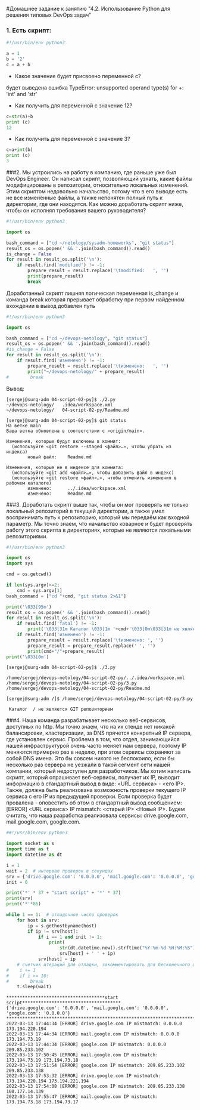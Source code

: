 #Домашнее задание к занятию "4.2. Использование Python для решения типовых DevOps задач"

### 1. Есть скрипт:
```python
#!/usr/bin/env python3

a = 1
b = '2'
c = a + b
```
- Какое значение будет присвоено переменной c?

будет выведена ошибка TypeError: unsupported operand type(s) for +: 'int' and 'str'
- Как получить для переменной c значение 12?

```python
c=str(a)+b
print (c)
12
``` 
- Как получить для переменной c значение 3?

```python
c=a+int(b)
print (c)
3
```

###2. Мы устроились на работу в компанию, где раньше уже был DevOps Engineer. Он написал скрипт, позволяющий узнать, какие файлы модифицированы в репозитории, относительно локальных изменений. Этим скриптом недовольно начальство, потому что в его выводе есть не все изменённые файлы, а также непонятен полный путь к директории, где они находятся. Как можно доработать скрипт ниже, чтобы он исполнял требования вашего руководителя?
```python
#!/usr/bin/env python3

import os

bash_command = ["cd ~/netology/sysadm-homeworks", "git status"]
result_os = os.popen(' && '.join(bash_command)).read()
is_change = False
for result in result_os.split('\n'):
    if result.find('modified') != -1:
        prepare_result = result.replace('\tmodified:   ', '')
        print(prepare_result)
        break
```
Доработанный скрипт
лишняя логическая переменная is_change
и команда break которая прерывает обработку при первом найденном вхождении
в вывод добавлен путь
```python
#!/usr/bin/env python3

import os

bash_command = ["cd ~/devops-netology", "git status"]
result_os = os.popen(' && '.join(bash_command)).read()
#is_change = False
for result in result_os.split('\n'):
    if result.find('изменено') != -1:
        prepare_result = result.replace('\tизменено:   ', '')
        print("~/devops-netology/" + prepare_result)
#        break
```
Вывод:
```shell
[sergej@surg-adm 04-script-02-py]$ ./2.py
~/devops-netology/   .idea/workspace.xml
~/devops-netology/   04-script-02-py/Readme.md

[sergej@surg-adm 04-script-02-py]$ git status
На ветке main
Ваша ветка обновлена в соответствии с «origin/main».

Изменения, которые будут включены в коммит:
  (используйте «git restore --staged <файл>…», чтобы убрать из индекса)
        новый файл:    Readme.md

Изменения, которые не в индексе для коммита:
  (используйте «git add <файл>…», чтобы добавить файл в индекс)
  (используйте «git restore <файл>…», чтобы отменить изменения в рабочем каталоге)
        изменено:      ../.idea/workspace.xml
        изменено:      Readme.md

```

###3. Доработать скрипт выше так, чтобы он мог проверять не только локальный репозиторий в текущей директории, а также умел воспринимать путь к репозиторию, который мы передаём как входной параметр. Мы точно знаем, что начальство коварное и будет проверять работу этого скрипта в директориях, которые не являются локальными репозиториями.

```python
#!/usr/bin/env python3

import os
import sys

cmd = os.getcwd()

if len(sys.argv)>=2:
    cmd = sys.argv[1]
bash_command = ["cd "+cmd, "git status 2>&1"]

print('\033[95m')
result_os = os.popen(' && '.join(bash_command)).read()
for result in result_os.split('\n'):
    if result.find('fatal') != -1:
        print('\033[31m Каталог \033[1m '+cmd+'\033[0m\033[31m не является GIT репозиторием\033[0m')    
    if result.find('изменено') != -1:
        prepare_result = result.replace('\tизменено: ', '')
        prepare_result = prepare_result.replace(' ', '')
        print(cmd+"/"+prepare_result)
print('\033[0m')
```

```pycon
[sergej@surg-adm 04-script-02-py]$ ./3.py

/home/sergej/devops-netology/04-script-02-py/../.idea/workspace.xml
/home/sergej/devops-netology/04-script-02-py/3.py
/home/sergej/devops-netology/04-script-02-py/Readme.md

[sergej@surg-adm /]$ /home/sergej/devops-netology/04-script-02-py/3.py

 Каталог  / не является GIT репозиторием

```

###4. Наша команда разрабатывает несколько веб-сервисов, доступных по http. Мы точно знаем, что на их стенде нет никакой балансировки, кластеризации, за DNS прячется конкретный IP сервера, где установлен сервис. Проблема в том, что отдел, занимающийся нашей инфраструктурой очень часто меняет нам сервера, поэтому IP меняются примерно раз в неделю, при этом сервисы сохраняют за собой DNS имена. Это бы совсем никого не беспокоило, если бы несколько раз сервера не уезжали в такой сегмент сети нашей компании, который недоступен для разработчиков. Мы хотим написать скрипт, который опрашивает веб-сервисы, получает их IP, выводит информацию в стандартный вывод в виде: <URL сервиса> - <его IP>. Также, должна быть реализована возможность проверки текущего IP сервиса c его IP из предыдущей проверки. Если проверка будет провалена - оповестить об этом в стандартный вывод сообщением: [ERROR] <URL сервиса> IP mismatch: <старый IP> <Новый IP>. Будем считать, что наша разработка реализовала сервисы: drive.google.com, mail.google.com, google.com.
```python
##!/usr/bin/env python3

import socket as s
import time as t
import datetime as dt

i = 1
wait = 2  # интервал проверок в секундах
srv = {'drive.google.com': '0.0.0.0', 'mail.google.com': '0.0.0.0', 'google.com': '0.0.0.0'}
init = 0

print('*' * 37 + "start script" + '*' * 37)
print(srv)
print('*'*86)

while 1 == 1:  # отладочное число проверок
    for host in srv:
        ip = s.gethostbyname(host)
        if ip != srv[host]:
            if i == 1 and init != 1:
                print(
                    str(dt.datetime.now().strftime("%Y-%m-%d %H:%M:%S")) + ' [ERROR] ' + str(host) + ' IP mistmatch: ' +
                    srv[host] + ' ' + ip)
            srv[host] = ip
    # счетчик итераций для отладки, закомментировать для бесконечного цикла 3 строки
#    i += 1
#    if i >= 10:
#        break
    t.sleep(wait)
```
```pycon
*************************************start script*************************************
{'drive.google.com': '0.0.0.0', 'mail.google.com': '0.0.0.0', 'google.com': '0.0.0.0'}
**************************************************************************************
2022-03-13 17:44:34 [ERROR] drive.google.com IP mistmatch: 0.0.0.0 173.194.220.194
2022-03-13 17:44:34 [ERROR] mail.google.com IP mistmatch: 0.0.0.0 173.194.73.19
2022-03-13 17:44:34 [ERROR] google.com IP mistmatch: 0.0.0.0 209.85.233.102
2022-03-13 17:50:45 [ERROR] mail.google.com IP mistmatch: 173.194.73.19 173.194.73.18
2022-03-13 17:51:54 [ERROR] google.com IP mistmatch: 209.85.233.102 209.85.233.138
2022-03-13 17:53:32 [ERROR] drive.google.com IP mistmatch: 173.194.220.194 173.194.221.194
2022-03-13 17:54:08 [ERROR] google.com IP mistmatch: 209.85.233.138 108.177.14.139
2022-03-13 17:55:47 [ERROR] mail.google.com IP mistmatch: 173.194.73.18 173.194.73.17
```